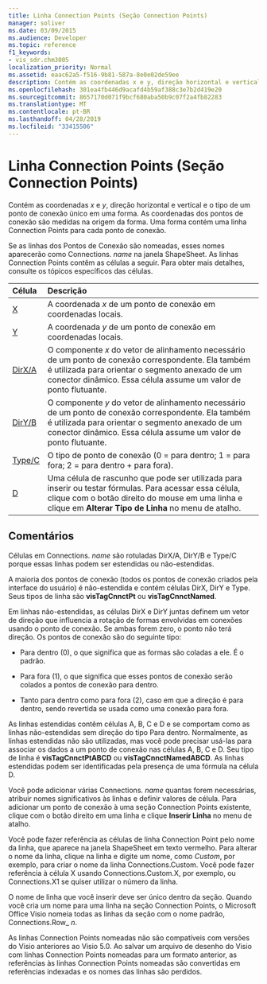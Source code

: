 ```yaml
---
title: Linha Connection Points (Seção Connection Points)
manager: soliver
ms.date: 03/09/2015
ms.audience: Developer
ms.topic: reference
f1_keywords:
- vis_sdr.chm3005
localization_priority: Normal
ms.assetid: eaac62a5-f516-9b81-587a-8e0e02de59ee
description: Contém as coordenadas x e y, direção horizontal e vertical e o tipo de um ponto de conexão único em uma forma. As coordenadas dos pontos de conexão são medidas na origem da forma. Uma forma contém uma linha Connection Points para cada ponto de conexão.
ms.openlocfilehash: 301ea4fb446d9acafd4b59af388c3e7b2d419e20
ms.sourcegitcommit: 8657170d071f9bcf680aba50b9c07f2a4fb82283
ms.translationtype: MT
ms.contentlocale: pt-BR
ms.lasthandoff: 04/28/2019
ms.locfileid: "33415506"
---
```

# <a name="connection-points-row-connection-points-section"></a>Linha Connection Points (Seção Connection Points)

Contém as coordenadas *x* e *y*, direção horizontal e vertical e o tipo de um ponto de conexão único em uma forma. As coordenadas dos pontos de conexão são medidas na origem da forma. Uma forma contém uma linha Connection Points para cada ponto de conexão. 
  
Se as linhas dos Pontos de Conexão são nomeadas, esses nomes aparecerão como Connections. *name* na janela ShapeSheet. As linhas Connection Points contêm as células a seguir. Para obter mais detalhes, consulte os tópicos específicos das células. 
  
|**Célula**|**Descrição**|
|:-----|:-----|
|[X](x-cell-connection-points-section.md) <br/> |A coordenada *x* de um ponto de conexão em coordenadas locais.  <br/> |
|[Y](y-cell-connection-points-section.md) <br/> |A coordenada *y* de um ponto de conexão em coordenadas locais.  <br/> |
|[DirX/A](dirxa-cell-connection-points-section.md) <br/> |O componente *x* do vetor de alinhamento necessário de um ponto de conexão correspondente. Ela também é utilizada para orientar o segmento anexado de um conector dinâmico. Essa célula assume um valor de ponto flutuante.  <br/> |
|[DirY/B](diryb-cell-connection-points-section.md) <br/> |O componente *y* do vetor de alinhamento necessário de um ponto de conexão correspondente. Ela também é utilizada para orientar o segmento anexado de um conector dinâmico. Essa célula assume um valor de ponto flutuante.  <br/> |
|[Type/C](typec-cell-connection-points-section.md) <br/> |O tipo de ponto de conexão (0 = para dentro; 1 = para fora; 2 = para dentro + para fora).  <br/> |
|[D](d-cell-connection-points-section.md) <br/> |Uma célula de rascunho que pode ser utilizada para inserir ou testar fórmulas. Para acessar essa célula, clique com o botão direito do mouse em uma linha e clique em **Alterar Tipo de Linha** no menu de atalho.<br/> |
   
## <a name="remarks"></a>Comentários

Células em Connections. *name* são rotuladas DirX/A, DirY/B e Type/C porque essas linhas podem ser estendidas ou não-estendidas. 
  
A maioria dos pontos de conexão (todos os pontos de conexão criados pela interface do usuário) é não-estendida e contém células DirX, DirY e Type. Seus tipos de linha são **visTagCnnctPt** ou **visTagCnnctNamed**.
  
Em linhas não-estendidas, as células DirX e DirY juntas definem um vetor de direção que influencia a rotação de formas envolvidas em conexões usando o ponto de conexão. Se ambas forem zero, o ponto não terá direção. Os pontos de conexão são do seguinte tipo:
  
- Para dentro (0), o que significa que as formas são coladas a ele. É o padrão.
    
- Para fora (1), o que significa que esses pontos de conexão serão colados a pontos de conexão para dentro.
    
- Tanto para dentro como para fora (2), caso em que a direção é para dentro, sendo revertida se usada como uma conexão para fora.
    
As linhas estendidas contêm células A, B, C e D e se comportam como as linhas não-estendidas sem direção do tipo Para dentro. Normalmente, as linhas estendidas não são utilizadas, mas você pode precisar usá-las para associar os dados a um ponto de conexão nas células A, B, C e D. Seu tipo de linha é **visTagCnnctPtABCD** ou **visTagCnnctNamedABCD**. As linhas estendidas podem ser identificadas pela presença de uma fórmula na célula D. 
  
 Você pode adicionar várias Connections.  *name* quantas forem necessárias, atribuir nomes significativos às linhas e definir valores de célula. Para adicionar um ponto de conexão à uma seção Connection Points existente, clique com o botão direito em uma linha e clique **Inserir Linha** no menu de atalho. 
  
Você pode fazer referência as células de linha Connection Point pelo nome da linha, que aparece na janela ShapeSheet em texto vermelho. Para alterar o nome da linha, clique na linha e digite um nome, como *Custom*, por exemplo, para criar o nome da linha Connections.Custom. Você pode fazer referência à célula X usando Connections.Custom.X, por exemplo, ou Connections.X1 se quiser utilizar o número da linha. 
  
O nome de linha que você inserir deve ser único dentro da seção. Quando você cria um nome para uma linha na seção Connection Points, o Microsoft Office Visio nomeia todas as linhas da seção com o nome padrão, Connections.Row_ *n*. 
  
As linhas Connection Points nomeadas não são compatíveis com versões do Visio anteriores ao Visio 5.0. Ao salvar um arquivo de desenho do Visio com linhas Connection Points nomeadas para um formato anterior, as referências às linhas Connection Points nomeadas são convertidas em referências indexadas e os nomes das linhas são perdidos.
  

